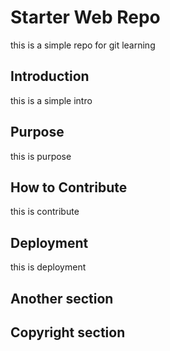 # Starter Web Repo
this is a simple repo for git learning
## Introduction
this is a simple intro
## Purpose
this is purpose
## How to Contribute
this is contribute
## Deployment
this is deployment
## Another section
## Copyright section

